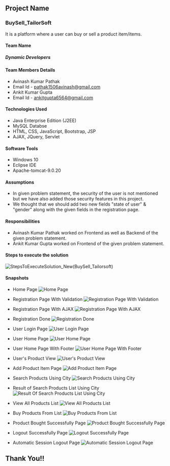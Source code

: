 ## Project Name
### BuySell_TailorSoft
It is a platform where a user can buy or sell a product item/items.

#### Team Name
##### Dynamic Developers

#### Team Members Details
* Avinash Kumar Pathak 
* Email Id - pathak1506avinash@gmail.com
* Ankit Kumar Gupta
* Email Id - ankitgupta6564@gmail.com

#### Technologies Used
* Java Enterprise Edition (J2EE)
* MySQL Databse
* HTML, CSS, JavaScript, Bootstrap, JSP
* AJAX, JQuery, Servlet

#### Software Tools
* Windows 10
* Eclipse IDE
* Apache-tomcat-9.0.20

#### Assumptions
* In given problem statement, the security of the user is not mentioned but we have also added those security features in this project.
* We thought that we should add two new fields "state of user" & "gender" along with the given fields in the registration page.

#### Responsibilities
* Avinash Kumar Pathak worked on Frontend as well as Backend of the given problem statement.
* Ankit Kumar Gupta worked on Frontend of the given problem statement.


#### Steps to execute the solution
![StepsToExecuteSolution_New(BuySell_Tailorsoft)](https://user-images.githubusercontent.com/65560594/103665156-1b354a80-4f99-11eb-99dd-f18841b1d4d6.PNG)

#### Snapshots
* Home Page
![Home Page](https://user-images.githubusercontent.com/65560594/103639004-b3203d80-4f73-11eb-93fc-d7f4f4b160ae.png)

* Registration Page With Validation
![Registration Page With Validation](https://user-images.githubusercontent.com/65560594/103639136-ea8eea00-4f73-11eb-8353-9d66f677ce50.png)

* Registration Page With AJAX
![Registration Page With AJAX](https://user-images.githubusercontent.com/65560594/103639184-fd092380-4f73-11eb-8cbb-ed74ec6296c8.png)

* Registration Done
![Registration Done](https://user-images.githubusercontent.com/65560594/103639220-0d210300-4f74-11eb-8934-88e886ba7fb7.png)

* User Login Page
![User Login Page](https://user-images.githubusercontent.com/65560594/103639392-4f4a4480-4f74-11eb-98f1-6922ed03499e.png)

* User Home Page
![User Home Page](https://user-images.githubusercontent.com/65560594/103639466-69842280-4f74-11eb-91eb-9221a316ffc2.png)

* User Home Page With Footer
![User Home Page With Footer](https://user-images.githubusercontent.com/65560594/103639555-828cd380-4f74-11eb-90f1-5a670225bee1.png)

* User's Product View
![User's Product View](https://user-images.githubusercontent.com/65560594/103639611-989a9400-4f74-11eb-9b05-65f3bd58e396.png)

* Add Product Item Page
![Add Product Item Page](https://user-images.githubusercontent.com/65560594/103639672-b962e980-4f74-11eb-971a-fdecb717f0dd.png)

* Search Products Using City
![Search Products Using City](https://user-images.githubusercontent.com/65560594/103639732-d39cc780-4f74-11eb-8530-ea8e69548b27.png)

* Result of Search Products List Using City
![Result Of Search Products List Using City](https://user-images.githubusercontent.com/65560594/103639839-00e97580-4f75-11eb-955e-f73b320b98e9.png)

* View All Products List
![View All Products List](https://user-images.githubusercontent.com/65560594/103639872-11015500-4f75-11eb-82fb-daa064cfbe1e.png)

* Buy Products From List
![Buy Products From List](https://user-images.githubusercontent.com/65560594/103639925-26767f00-4f75-11eb-8855-81d244479021.png)

* Product Bought Successfully Page
![Product Bought Successfully Page](https://user-images.githubusercontent.com/65560594/103639958-32fad780-4f75-11eb-8f61-1a82e91522d4.png)

* Logout Successfully Page
![Logout Successfully Page](https://user-images.githubusercontent.com/65560594/103640004-44dc7a80-4f75-11eb-8cba-425070ec25d2.png)

* Automatic Session Logout Page
![Automatic Session Logout Page](https://user-images.githubusercontent.com/65560594/103640074-6178b280-4f75-11eb-93a8-973f39948e6e.png)


## Thank You!!
